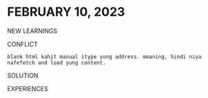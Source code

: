 # FEBRUARY 10, 2023

NEW LEARNINGS

CONFLICT

    blank html kahit manual itype yung address. meaning, hindi niya nafefetch and load yung content.

SOLUTION

EXPERIENCES